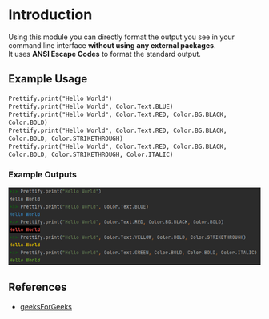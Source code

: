 # Introduction  
  
Using this module you can directly format the output you see in your command line interface **without using any external packages**.  
It uses **ANSI Escape Codes** to format the standard output.
  
## Example Usage  
  

    Prettify.print("Hello World")  
    Prettify.print("Hello World", Color.Text.BLUE)  
    Prettify.print("Hello World", Color.Text.RED, Color.BG.BLACK, Color.BOLD)  
    Prettify.print("Hello World", Color.Text.RED, Color.BG.BLACK, Color.BOLD, Color.STRIKETHROUGH)  
    Prettify.print("Hello World", Color.Text.RED, Color.BG.BLACK, Color.BOLD, Color.STRIKETHROUGH, Color.ITALIC) 

 

  
### Example Outputs  
  ![output example](https://raw.githubusercontent.com/singhgautam7/Python-GoldMine/master/color_print/assets/prettify_print_example.png)


## References
- [geeksForGeeks](https://www.geeksforgeeks.org/)
